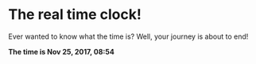 # The real time clock!

Ever wanted to know what the time is? Well, your journey is about to end!

**The time is Nov 25, 2017, 08:54**